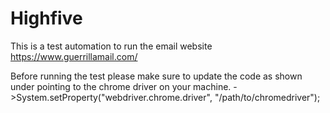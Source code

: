 # Highfive

This is a test automation to run the email website https://www.guerrillamail.com/

Before running the test please make sure to update the code as shown under pointing to the chrome driver on your machine. ->System.setProperty("webdriver.chrome.driver", "/path/to/chromedriver");

